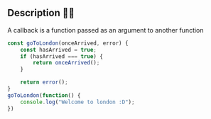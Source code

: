 ## Description 🐱‍🏍
A callback is a function passed as an argument to another function

```js
const goToLondon(onceArrived, error) {
    const hasArrived = true;
    if (hasArrived === true) {
        return onceArrived();
    }

    return error();
}
goToLondon(function() {
    console.log("Welcome to london :D");
})
```